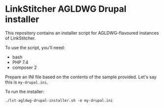 # LinkStitcher AGLDWG Drupal installer #

This repository contains an installer script for AGLDWG-flavoured
instances of LinkStitcher.

To use the script, you'll need:

  * bash
  * PHP 7.4
  * composer 2

Prepare an INI file based on the contents of the sample provided.
Let's say this is `my-drupal.ini`.

To run the installer:

```
./lst-agldwg-drupal-installer.sh -e my-drupal.ini
```
